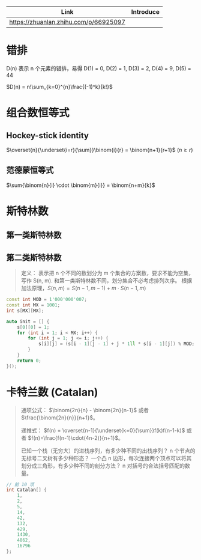 |                 Link                  | Introduce |
| :-----------------------------------: | :-------: |
| https://zhuanlan.zhihu.com/p/66925097 |           |


# 错排

D(n) 表示 n 个元素的错排，易得 D(1) = 0, D(2) = 1, D(3) = 2, D(4) = 9, D(5) = 44

$D(n) = n!\sum_{k=0}^{n}\frac{(-1)^k}{k!}$


# 组合数恒等式

## Hockey-stick identity

$\overset{n}{\underset{i=r}{\sum}}\binom{i}{r} = \binom{n+1}{r+1}$ $(n \ge r)$


## 范德蒙恒等式

$\sum{\binom{n}{i} \cdot \binom{m}{i}} = \binom{n+m}{k}$


<!-- [小红的数组回文值](https://ac.nowcoder.com/acm/contest/89860/F)    利用公式减少一层枚举 -->



# 斯特林数

## 第一类斯特林数


## 第二类斯特林数

> 定义： 表示把 n 个不同的数划分为 m 个集合的方案数，要求不能为空集，写作 S(n, m).
> 和第一类斯特林数不同，划分集合不必考虑排列次序。
> 根据加法原理，$S(n, m) = S(n-1, m-1) + m \cdot S(n-1, m)$


```cpp
const int MOD = 1'000'000'007;
const int MX = 1001;
int s[MX][MX];

auto init = [] {
    s[0][0] = 1;
    for (int i = 1; i < MX; i++) {
        for (int j = 1; j <= i; j++) {
            s[i][j] = (s[i - 1][j - 1] + j * 1ll * s[i - 1][j]) % MOD;
        }
    }
    return 0;
}();
```


# 卡特兰数 (Catalan)

> 通项公式： $\binom{2n}{n} - \binom{2n}{n-1}$ 或者 $\frac{\binom{2n}{n}}{n+1}$。
>
> 递推式： $f(n) = \overset{n-1}{\underset{k=0}{\sum}}f(k)f(n-1-k)$ 或者 $f(n)=\frac{f(n-1)\cdot(4n-2)}{n+1}$。
>
> 已知一个栈（无穷大）的进栈序列，有多少种不同的出栈序列？
> n 个节点的无标号二叉树有多少种形态？
> 一个凸 n 边形，每次连接两个顶点可以将其划分成三角形，有多少种不同的剖分方法？
> n 对括号的合法括号匹配的数量。


```cpp
// 前 10 项
int Catalan[] {
    1,
    2,
    5,
    14,
    42,
    132,
    429,
    1430,
    4862,
    16796
};
```

